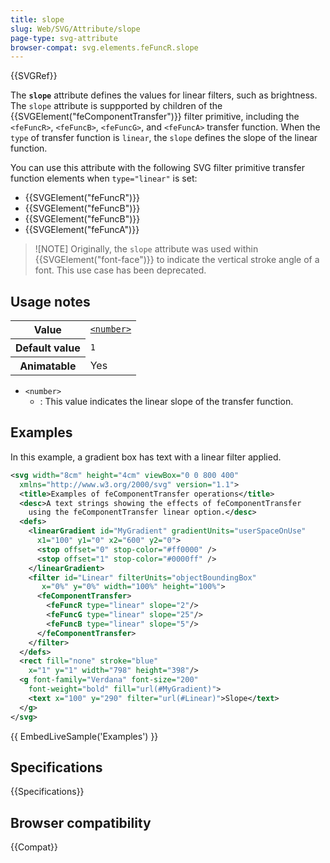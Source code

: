```yaml
---
title: slope
slug: Web/SVG/Attribute/slope
page-type: svg-attribute
browser-compat: svg.elements.feFuncR.slope
---
```


{{SVGRef}}

The **`slope`** attribute defines the values for linear filters, such as brightness. The `slope` attribute is suppported by children of the {{SVGElement("feComponentTransfer")}} filter primitive, including the `<feFuncR>`, `<feFuncB>`, `<feFuncG>`, and `<feFuncA>` transfer function. When the `type` of transfer function is `linear`, the `slope` defines the slope of the linear function.

You can use this attribute with the following SVG filter primitive transfer function elements when `type="linear"` is set:

- {{SVGElement("feFuncR")}}
- {{SVGElement("feFuncB")}}
- {{SVGElement("feFuncB")}}
- {{SVGElement("feFuncA")}}

> ![NOTE]
> Originally, the `slope` attribute was used within {{SVGElement("font-face")}} to indicate the vertical stroke angle of a font. This use case has been deprecated.

## Usage notes

<table class="properties">
  <tbody>
    <tr>
      <th scope="row">Value</th>
      <td>
        <code
          ><a href="/en-US/docs/Web/SVG/Content_type#number"
            >&#x3C;number></a
          ></code
        >
      </td>
    </tr>
    <tr>
      <th scope="row">Default value</th>
      <td><code>1</code></td>
    </tr>
    <tr>
      <th scope="row">Animatable</th>
      <td>Yes</td>
    </tr>
  </tbody>
</table>

- `<number>`
  - : This value indicates the linear slope of the transfer function.
 
## Examples

In this example, a gradient box has text with a linear filter applied. 

```svg
<svg width="8cm" height="4cm" viewBox="0 0 800 400"
  xmlns="http://www.w3.org/2000/svg" version="1.1">
  <title>Examples of feComponentTransfer operations</title>
  <desc>A text strings showing the effects of feComponentTransfer
    using the feComponentTransfer linear option.</desc>
  <defs>
    <linearGradient id="MyGradient" gradientUnits="userSpaceOnUse"
      x1="100" y1="0" x2="600" y2="0">
      <stop offset="0" stop-color="#ff0000" />
      <stop offset="1" stop-color="#0000ff" />
    </linearGradient>
    <filter id="Linear" filterUnits="objectBoundingBox" 
       x="0%" y="0%" width="100%" height="100%">
      <feComponentTransfer>
        <feFuncR type="linear" slope="2"/>
        <feFuncG type="linear" slope="25"/>
        <feFuncB type="linear" slope="5"/>
      </feComponentTransfer>
    </filter>
  </defs>
  <rect fill="none" stroke="blue"  
    x="1" y="1" width="798" height="398"/>
  <g font-family="Verdana" font-size="200" 
    font-weight="bold" fill="url(#MyGradient)">
    <text x="100" y="290" filter="url(#Linear)">Slope</text>
  </g>
</svg>
```

{{ EmbedLiveSample('Examples') }}

## Specifications

{{Specifications}}

## Browser compatibility

{{Compat}}
